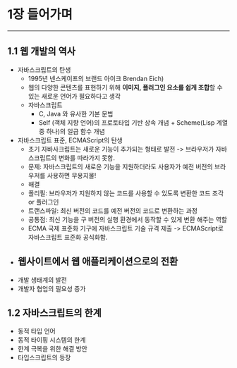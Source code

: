 # 1장 들어가며
---

## 1.1 웹 개발의 역사
- 자바스크립트의 탄생
  - 1995년 넨스케이프의 브랜드 아이크 Brendan Eich)
  - 웹의 다양한 콘텐츠를 표현하기 위해 **이미지, 플러그인 요소를 쉽게 조합**할 수 있는 새로운 언어가 필요하다고 생각
  - 자바스크립트
    - C, Java 와 유사한 기본 문법
    - Self (객체 지향 언어)의 프로토타입 기반 상속 개념 + Scheme(Lisp 계열 중 하나)의 일급 함수 개념
- 자바스크립트 표준, ECMAScript의 탄생
   - 초기 자바사크립트는 새로운 기능이 추가되는 형태로 발전 -> 브라우저가 자바스크립트의 변화를 따라가지 못함.
   - 문제: 자바스크립트의 새로운 기능을 지원하더라도 사용자가 예전 버전의 브라우저를 사용하면 무용지물!
   - 해결
    - 폴리필: 브라우저가 지원하지 않는 코드를 사용할 수 있도록 변환한 코드 조각 or 플러그인
    - 트랜스파일: 최신 버전의 코드를 예전 버전의 코드로 변환하는 과정
    - 공통점: 최신 기능을 구 버전의 실행 환경에서 동작할 수 있게 변환 해주는 역할
   - ECMA 국제 표준화 기구에 자바스크립트 기술 규격 제출 -> ECMAScript로 자바스크립트 표준화 공식화함.
- 웹사이트에서 웹 애플리케이션으로의 전환
  -
- 개발 생태계의 발전
- 개발자 협업의 필요성 증가


## 1.2 자바스크립트의 한계
- 동적 타입 언어
- 동적 타이핑 시스템의 한계
- 한계 극복을 위한 해결 방안
- 타입스크립트의 등장
